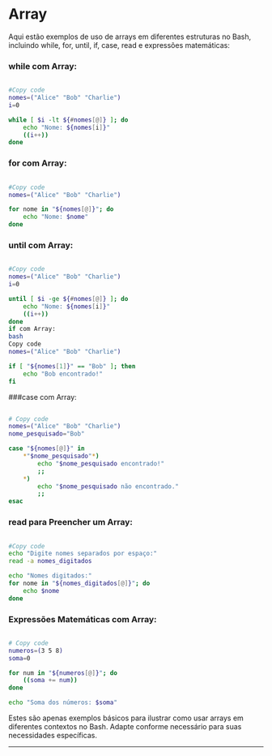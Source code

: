 # Array

Aqui estão exemplos de uso de arrays em diferentes estruturas no Bash, incluindo while, for, until, if, case, read e expressões matemáticas:


### while com Array:

```bash

#Copy code
nomes=("Alice" "Bob" "Charlie")
i=0

while [ $i -lt ${#nomes[@]} ]; do
    echo "Nome: ${nomes[i]}"
    ((i++))
done

```

### for com Array:

```bash

#Copy code
nomes=("Alice" "Bob" "Charlie")

for nome in "${nomes[@]}"; do
    echo "Nome: $nome"
done

```

### until com Array:

```bash

#Copy code
nomes=("Alice" "Bob" "Charlie")
i=0

until [ $i -ge ${#nomes[@]} ]; do
    echo "Nome: ${nomes[i]}"
    ((i++))
done
if com Array:
bash
Copy code
nomes=("Alice" "Bob" "Charlie")

if [ "${nomes[1]}" == "Bob" ]; then
    echo "Bob encontrado!"
fi

```

###case com Array:

```bash

# Copy code
nomes=("Alice" "Bob" "Charlie")
nome_pesquisado="Bob"

case "${nomes[@]}" in
    *"$nome_pesquisado"*)
        echo "$nome_pesquisado encontrado!"
        ;;
    *)
        echo "$nome_pesquisado não encontrado."
        ;;
esac

```

### read para Preencher um Array:

```bash

#Copy code
echo "Digite nomes separados por espaço:"
read -a nomes_digitados

echo "Nomes digitados:"
for nome in "${nomes_digitados[@]}"; do
    echo $nome
done

```

### Expressões Matemáticas com Array:

```bash

# Copy code
numeros=(3 5 8)
soma=0

for num in "${numeros[@]}"; do
    ((soma += num))
done

echo "Soma dos números: $soma"

```

Estes são apenas exemplos básicos para ilustrar como usar arrays em diferentes contextos no Bash. Adapte conforme necessário para suas necessidades específicas.

---
